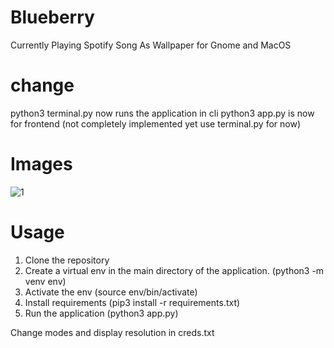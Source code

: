 # Blueberry
 Currently Playing Spotify Song As Wallpaper for Gnome and MacOS
 
 
# change
python3 terminal.py 
now runs the application in cli
python3 app.py
is now for frontend (not completely implemented yet use terminal.py for now)

# Images 

![1](https://user-images.githubusercontent.com/30321729/145736816-33fa7ca4-7e9c-4299-9ea2-dbfe0acc78ab.png)




# Usage

1. Clone the repository
2. Create a virtual env in the main directory of the application. (python3 -m venv env)
3. Activate the env (source env/bin/activate)
4. Install requirements (pip3 install -r requirements.txt)
5. Run the application (python3 app.py)

Change modes and display resolution in creds.txt



